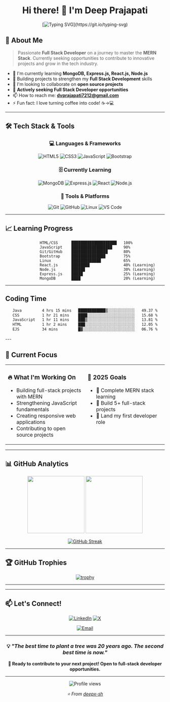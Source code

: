 <div align="center">

# Hi there! 👋 I'm Deep Prajapati
</div>
<div align="center">
  
[![Typing SVG](https://readme-typing-svg.herokuapp.com?font=Fira+Code&size=30&duration=3000&pause=1000&color=9D00FF&center=true&vCenter=true&width=600&lines=Full+Stack+Developer;MERN+Stack+Enthusiast;Always+Learning+New+Things;Open+to+Opportunities!)](https://git.io/typing-svg)

</div>

## 🚀 About Me

> Passionate **Full Stack Developer** on a journey to master the **MERN Stack**. Currently seeking opportunities to contribute to innovative projects and grow in the tech industry.

- 🔭 I'm currently learning **MongoDB, Express.js, React.js, Node.js**
- 🌱 Building projects to strengthen my **Full Stack Development** skills
- 👯 I'm looking to collaborate on **open source projects**
- 💼 **Actively seeking Full Stack Developer opportunities**
- 📫 How to reach me: **dvprajapati7212@gmail.com**
- ⚡ Fun fact: I love turning coffee into code! ☕→💻

---

## 🛠️ Tech Stack & Tools

<div align="center">

### 💻 Languages & Frameworks
![HTML5](https://img.shields.io/badge/HTML5-E34F26?style=for-the-badge&logo=html5&logoColor=white)
![CSS3](https://img.shields.io/badge/CSS3-1572B6?style=for-the-badge&logo=css3&logoColor=white)
![JavaScript](https://img.shields.io/badge/JavaScript-F7DF1E?style=for-the-badge&logo=javascript&logoColor=black)
![Bootstrap](https://img.shields.io/badge/Bootstrap-563D7C?style=for-the-badge&logo=bootstrap&logoColor=white)

### 🗄️ Currently Learning
![MongoDB](https://img.shields.io/badge/MongoDB-4EA94B?style=for-the-badge&logo=mongodb&logoColor=white)
![Express.js](https://img.shields.io/badge/Express.js-404D59?style=for-the-badge)
![React](https://img.shields.io/badge/React-20232A?style=for-the-badge&logo=react&logoColor=61DAFB)
![Node.js](https://img.shields.io/badge/Node.js-43853D?style=for-the-badge&logo=node.js&logoColor=white)

### 🔧 Tools & Platforms
![Git](https://img.shields.io/badge/Git-F05032?style=for-the-badge&logo=git&logoColor=white)
![GitHub](https://img.shields.io/badge/GitHub-100000?style=for-the-badge&logo=github&logoColor=white)
![Linux](https://img.shields.io/badge/Linux-FCC624?style=for-the-badge&logo=linux&logoColor=black)
![VS Code](https://img.shields.io/badge/Visual_Studio_Code-0078D4?style=for-the-badge&logo=visual%20studio%20code&logoColor=white)

</div>

---

## 📈 Learning Progress

<div align="center">

```text
 HTML/CSS      ████████████████████   100%
JavaScript    ██████████████████     90%
Git/GitHub    ████████████████       80%
Bootstrap     ███████████████        75%
Linux         █████████████          65%
           React.js      ████████               40% (Learning)
           Node.js       ██████                 30% (Learning)
           Express.js    █████                  25% (Learning)
           MongoDB       ████                   20% (Learning)
```

</div>

---
## Coding Time
<div align="center">
<!--START_SECTION:waka-->

```txt
Java         4 hrs 15 mins   ████████████▒░░░░░░░░░░░░   49.37 %
CSS          1 hr 21 mins    ████░░░░░░░░░░░░░░░░░░░░░   15.68 %
JavaScript   1 hr 11 mins    ███▒░░░░░░░░░░░░░░░░░░░░░   13.81 %
HTML         1 hr 2 mins     ███░░░░░░░░░░░░░░░░░░░░░░   12.05 %
EJS          34 mins         █▓░░░░░░░░░░░░░░░░░░░░░░░   06.76 %
```

<!--END_SECTION:waka-->
</div>
---

## 🎯 Current Focus

<div align="center">
  
<table>
<tr>
<td width="50%" valign="top">

### 🔥 What I'm Working On
- Building full-stack projects with MERN
- Strengthening JavaScript fundamentals
- Creating responsive web applications
- Contributing to open source projects

</td>
<td width="50%" valign="top">

### 🎯 2025 Goals
- 🔄 Complete MERN stack learning
- 🔄 Build 5+ full-stack projects
- 🎯 Land my first developer role

</td>
</tr>
</table>

</div>

---

## 📊 GitHub Analytics

<div align="center">
  
<img height="180em" src="https://github-readme-stats.vercel.app/api?username=deepx-sh&show_icons=true&theme=tokyonight&include_all_commits=true&count_private=true"/>
<img height="180em" src="https://github-readme-stats.vercel.app/api/top-langs/?username=deepx-sh&layout=compact&langs_count=7&theme=tokyonight"/>

</div>

<div align="center">
  
[![GitHub Streak](https://streak-stats.demolab.com/?user=deepx-sh&theme=tokyonight)](https://git.io/streak-stats)

</div>

---

## 🏆 GitHub Trophies

<div align="center">
  
[![trophy](https://github-profile-trophy.vercel.app/?username=deepx-sh&theme=tokyonight&row=1&column=6)](https://github.com/ryo-ma/github-profile-trophy)

</div>

---

<!-- ## 🌟 Featured Projects

<div align="center">

[![ReadMe Card](https://github-readme-stats.vercel.app/api/pin/?username=yourusername&repo=project1&theme=tokyonight)](https://github.com/yourusername/project1)
[![ReadMe Card](https://github-readme-stats.vercel.app/api/pin/?username=yourusername&repo=project2&theme=tokyonight)](https://github.com/yourusername/project2)

</div> -->

---

## 📫 Let's Connect!

<div align="center">

[![LinkedIn](https://img.shields.io/badge/LinkedIn-0077B5?style=for-the-badge&logo=linkedin&logoColor=white)](https://linkedin.com/in/deep-prajapati-63b6491b6)
[![X](https://img.shields.io/badge/X-1DA1F2?style=for-the-badge&logo=x&logoColor=black)](https://x.com/deepx_sh)
<!-- [![Portfolio](https://img.shields.io/badge/Portfolio-000000?style=for-the-badge&logo=notion&logoColor=white)](https://yourportfolio.com) -->
[![Email](https://img.shields.io/badge/Email-D14836?style=for-the-badge&logo=gmail&logoColor=white)](mailto:dvprajapati7212@gmail.com)

</div>

---

<div align="center">
  
### 💡 *"The best time to plant a tree was 20 years ago. The second best time is now."*

**🚀 Ready to contribute to your next project! Open to full-stack developer opportunities.**

---

<img src="https://komarev.com/ghpvc/?username=deepx-sh&color=blueviolet&style=flat-square&label=Profile+Views" alt="Profile views" />

*⭐️ From [deepx-sh](https://github.com/deepx-sh)*

</div>

